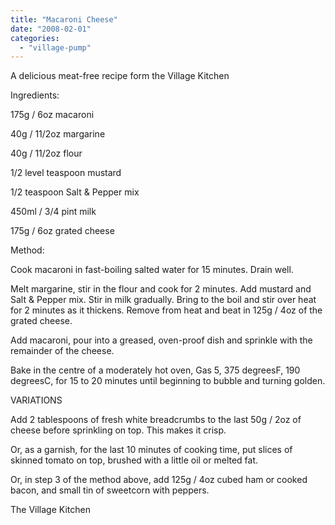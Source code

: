 ```yaml
---
title: "Macaroni Cheese"
date: "2008-02-01"
categories: 
  - "village-pump"
---
```


A delicious meat-free recipe form the Village Kitchen

Ingredients:

175g / 6oz macaroni

40g / 11/2oz margarine

40g / 11/2oz flour

1/2 level teaspoon mustard

1/2 teaspoon Salt & Pepper mix

450ml / 3/4 pint milk

175g / 6oz grated cheese

Method:

Cook macaroni in fast-boiling salted water for 15 minutes. Drain well.

Melt margarine, stir in the flour and cook for 2 minutes. Add mustard and Salt & Pepper mix. Stir in milk gradually. Bring to the boil and stir over heat for 2 minutes as it thickens. Remove from heat and beat in 125g / 4oz of the grated cheese.

Add macaroni, pour into a greased, oven-proof dish and sprinkle with the remainder of the cheese.

Bake in the centre of a moderately hot oven, Gas 5, 375 degreesF, 190 degreesC, for 15 to 20 minutes until beginning to bubble and turning golden.

VARIATIONS

Add 2 tablespoons of fresh white breadcrumbs to the last 50g / 2oz of cheese before sprinkling on top. This makes it crisp.

Or, as a garnish, for the last 10 minutes of cooking time, put slices of skinned tomato on top, brushed with a little oil or melted fat.

Or, in step 3 of the method above, add 125g / 4oz cubed ham or cooked bacon, and small tin of sweetcorn with peppers.

The Village Kitchen
